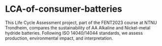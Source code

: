 # LCA-of-consumer-batteries
This Life Cycle Assessment project, part of the FENT2023 course at NTNU Trondheim, compares the sustainability of AA Alkaline and Nickel-metal hydride batteries. Following ISO 14040/14044 standards, we assess production, environmental impact, and interpretation.
